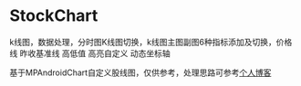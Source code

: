 # StockChart
k线图，数据处理，分时图K线图切换，k线图主图副图6种指标添加及切换，价格线 昨收基准线 高低值 高亮自定义 动态坐标轴

基于MPAndroidChart自定义股线图，仅供参考，处理思路可参考[个人博客](https://www.jianshu.com/p/05a1c35460b4)